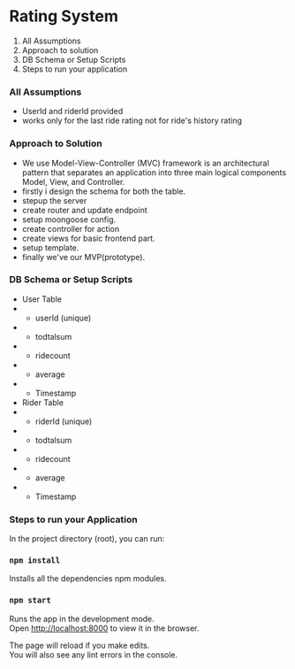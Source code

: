 # Rating System
1. All Assumptions 
2. Approach to solution
3. DB Schema or Setup Scripts
4. Steps to run your application

### All Assumptions
- UserId and riderId provided
- works only for the last ride rating not for ride's history rating

### Approach to Solution
- We use Model-View-Controller (MVC) framework is an architectural pattern that separates an application into three main logical components Model, View, and Controller.
- firstly i design the schema for both the table.
- stepup the server
- create  router and update endpoint 
- setup moongoose config.
- create controller for action
- create views for  basic frontend part.
- setup template.
- finally we've our MVP(prototype).


### DB Schema or Setup Scripts
- User Table
-   - userId (unique)
-   - todtalsum
-   - ridecount
-   - average
-   - Timestamp
- Rider Table
-   - riderId (unique)
-   - todtalsum
-   - ridecount
-   - average
-   - Timestamp

### Steps to run your Application

In the project directory (root), you can run:

### `npm install`
Installs all the dependencies npm modules.

### `npm start`

Runs the app in the development mode.<br>
Open [http://localhost:8000](http://localhost:8000) to view it in the browser.

The page will reload if you make edits.<br>
You will also see any lint errors in the console.

